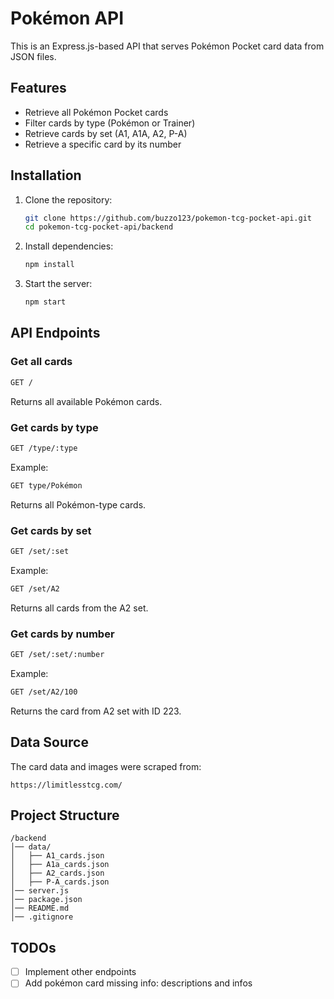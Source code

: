 # Pokémon API

This is an Express.js-based API that serves Pokémon Pocket card data from JSON files.

## Features
- Retrieve all Pokémon Pocket cards
- Filter cards by type (Pokémon or Trainer)
- Retrieve cards by set (A1, A1A, A2, P-A)
- Retrieve a specific card by its number

## Installation

1. Clone the repository:
   ```sh
   git clone https://github.com/buzzo123/pokemon-tcg-pocket-api.git
   cd pokemon-tcg-pocket-api/backend
   ```
2. Install dependencies:
   ```sh
   npm install
   ```
3. Start the server:
   ```sh
   npm start
   ```

## API Endpoints

### Get all cards
```sh
GET /
```
Returns all available Pokémon cards.

### Get cards by type
```sh
GET /type/:type
```
Example:
```sh
GET type/Pokémon
```
Returns all Pokémon-type cards.

### Get cards by set
```sh
GET /set/:set
```
Example:
```sh
GET /set/A2
```
Returns all cards from the A2 set.

### Get cards by number
```sh
GET /set/:set/:number
```
Example:
```sh
GET /set/A2/100
```
Returns the card from A2 set with ID 223.

## Data Source

The card data and images were scraped from:
```
https://limitlesstcg.com/
```


## Project Structure
```
/backend
│── data/
│   ├── A1_cards.json
│   ├── A1a_cards.json
│   ├── A2_cards.json
│   ├── P-A_cards.json
│── server.js
│── package.json
│── README.md
│── .gitignore
```



## TODOs
- [ ] Implement other endpoints
- [ ] Add pokémon card missing info: descriptions and infos
